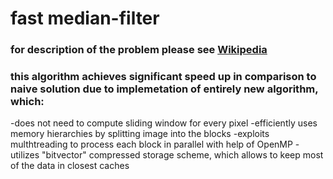 # fast median-filter 
### for description of the problem please see [Wikipedia](https://en.wikipedia.org/wiki/Median_filter)

### this algorithm achieves significant speed up in comparison to naive solution due to implemetation of entirely new algorithm, which:
-does not need to compute sliding window for every pixel
-efficiently uses memory hierarchies by splitting image into the blocks
-exploits multhtreading to process each block in parallel with help of OpenMP
-utilizes "bitvector" compressed storage scheme, which allows to keep most of the data in closest caches
